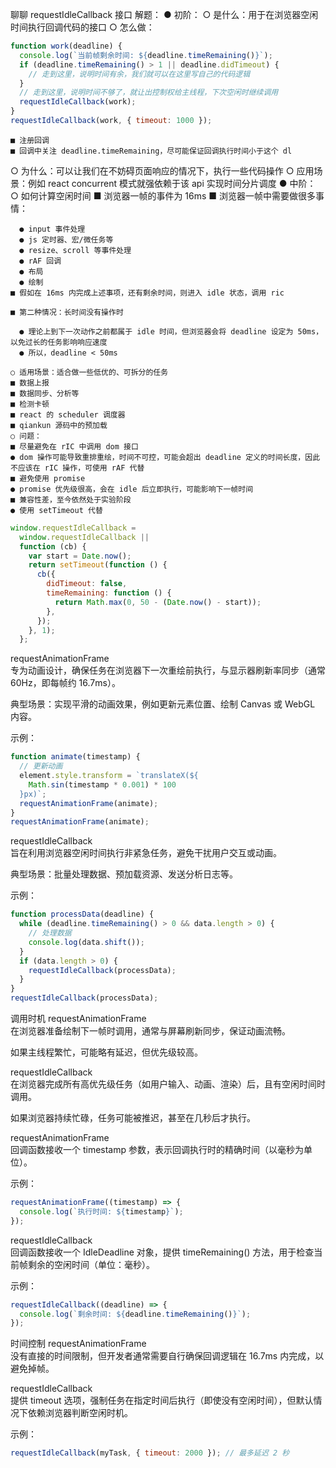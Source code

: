 聊聊 requestIdleCallback 接口
解题：
● 初阶：
○ 是什么：用于在浏览器空闲时间执行回调代码的接口
○ 怎么做：

```js
function work(deadline) {
  console.log(`当前帧剩余时间: ${deadline.timeRemaining()}`);
  if (deadline.timeRemaining() > 1 || deadline.didTimeout) {
    // 走到这里，说明时间有余，我们就可以在这里写自己的代码逻辑
  }
  // 走到这里，说明时间不够了，就让出控制权给主线程，下次空闲时继续调用
  requestIdleCallback(work);
}
requestIdleCallback(work, { timeout: 1000 });
```

    ■ 注册回调
    ■ 回调中关注 deadline.timeRemaining，尽可能保证回调执行时间小于这个 dl

○ 为什么：可以让我们在不妨碍页面响应的情况下，执行一些代码操作
○ 应用场景：例如 react concurrent 模式就强依赖于该 api 实现时间分片调度
● 中阶：
○ 如何计算空闲时间
■ 浏览器一帧的事件为 16ms
■ 浏览器一帧中需要做很多事情：

      ● input 事件处理
      ● js 定时器、宏/微任务等
      ● resize、scroll 等事件处理
      ● rAF 回调
      ● 布局
      ● 绘制
    ■ 假如在 16ms 内完成上述事项，还有剩余时间，则进入 idle 状态，调用 ric

    ■ 第二种情况：长时间没有操作时

      ● 理论上到下一次动作之前都属于 idle 时间，但浏览器会将 deadline 设定为 50ms，以免过长的任务影响响应速度
      ● 所以，deadline < 50ms

    ○ 适用场景：适合做一些低优的、可拆分的任务
    ■ 数据上报
    ■ 数据同步、分析等
    ■ 检测卡顿
    ■ react 的 scheduler 调度器
    ■ qiankun 源码中的预加载
    ○ 问题：
    ■ 尽量避免在 rIC 中调用 dom 接口
    ● dom 操作可能导致重排重绘，时间不可控，可能会超出 deadline 定义的时间长度，因此不应该在 rIC 操作，可使用 rAF 代替
    ■ 避免使用 promise
    ● promise 优先级很高，会在 idle 后立即执行，可能影响下一帧时间
    ■ 兼容性差，至今依然处于实验阶段
    ● 使用 setTimeout 代替

```js
window.requestIdleCallback =
  window.requestIdleCallback ||
  function (cb) {
    var start = Date.now();
    return setTimeout(function () {
      cb({
        didTimeout: false,
        timeRemaining: function () {
          return Math.max(0, 50 - (Date.now() - start));
        },
      });
    }, 1);
  };
```

requestAnimationFrame  
专为动画设计，确保任务在浏览器下一次重绘前执行，与显示器刷新率同步（通常 60Hz，即每帧约 16.7ms）。

典型场景：实现平滑的动画效果，例如更新元素位置、绘制 Canvas 或 WebGL 内容。

示例：

```javascript
function animate(timestamp) {
  // 更新动画
  element.style.transform = `translateX(${
    Math.sin(timestamp * 0.001) * 100
  }px)`;
  requestAnimationFrame(animate);
}
requestAnimationFrame(animate);
```

requestIdleCallback  
旨在利用浏览器空闲时间执行非紧急任务，避免干扰用户交互或动画。

典型场景：批量处理数据、预加载资源、发送分析日志等。

示例：

```javascript
function processData(deadline) {
  while (deadline.timeRemaining() > 0 && data.length > 0) {
    // 处理数据
    console.log(data.shift());
  }
  if (data.length > 0) {
    requestIdleCallback(processData);
  }
}
requestIdleCallback(processData);
```

调用时机
requestAnimationFrame  
在浏览器准备绘制下一帧时调用，通常与屏幕刷新同步，保证动画流畅。

如果主线程繁忙，可能略有延迟，但优先级较高。

requestIdleCallback  
在浏览器完成所有高优先级任务（如用户输入、动画、渲染）后，且有空闲时间时调用。

如果浏览器持续忙碌，任务可能被推迟，甚至在几秒后才执行。

requestAnimationFrame  
回调函数接收一个 timestamp 参数，表示回调执行时的精确时间（以毫秒为单位）。

示例：

```javascript
requestAnimationFrame((timestamp) => {
  console.log(`执行时间: ${timestamp}`);
});
```

requestIdleCallback  
回调函数接收一个 IdleDeadline 对象，提供 timeRemaining() 方法，用于检查当前帧剩余的空闲时间（单位：毫秒）。

示例：

```javascript
requestIdleCallback((deadline) => {
  console.log(`剩余时间: ${deadline.timeRemaining()}`);
});
```

时间控制
requestAnimationFrame  
没有直接的时间限制，但开发者通常需要自行确保回调逻辑在 16.7ms 内完成，以避免掉帧。

requestIdleCallback  
提供 timeout 选项，强制任务在指定时间后执行（即使没有空闲时间），但默认情况下依赖浏览器判断空闲时机。

示例：

```javascript
requestIdleCallback(myTask, { timeout: 2000 }); // 最多延迟 2 秒
```
